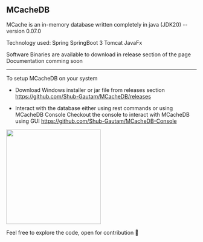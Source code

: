 ## MCacheDB 
MCache is an in-memory database written completely in java (JDK20) 
-- version 0.07.0

Technology used:
Spring 
SpringBoot 3
Tomcat
JavaFx

Software Binaries are available to download in release section of the page 
Documentation comming soon

-------
To setup MCacheDB on your system 
* Download Windows installer or jar file from releases section
https://github.com/Shub-Gautam/MCacheDB/releases

* Interact with the database either using rest commands or using MCacheDB Console
Checkout the console to interact with MCacheDB using GUI 
https://github.com/Shub-Gautam/MCacheDB-Console

[<img src="https://user-images.githubusercontent.com/72097846/230888136-2361464d-3ba3-48fa-a4fe-01caab8a4919.png" width="250"/>](https://user-images.githubusercontent.com/72097846/230888136-2361464d-3ba3-48fa-a4fe-01caab8a4919.png)
<!-- ![image](https://user-images.githubusercontent.com/72097846/230888136-2361464d-3ba3-48fa-a4fe-01caab8a4919.png) -->


Feel free to explore the code, open for contribution 💖
